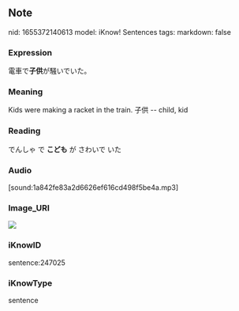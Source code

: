 ## Note
nid: 1655372140613
model: iKnow! Sentences
tags: 
markdown: false

### Expression
電車で<b>子供</b>が騒いでいた。

### Meaning
Kids were making a racket in the train.
子供 -- child, kid

### Reading
でんしゃ で <b>こども</b> が さわいで いた

### Audio
[sound:1a842fe83a2d6626ef616cd498f5be4a.mp3]

### Image_URI
<img src="8318b8431f47fe989ff18de0ff960ffc.jpg">

### iKnowID
sentence:247025

### iKnowType
sentence
